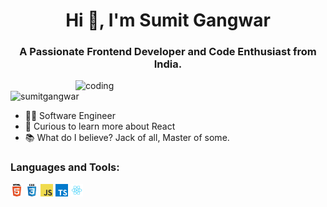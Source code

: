 
<h1 align="center">Hi 👋, I'm Sumit Gangwar</h1>
<h3 align="center">A Passionate Frontend Developer and Code Enthusiast from India.</h3>
<img align="right" alt="coding" width="400" src="https://i.pinimg.com/originals/81/17/8b/81178b47a8598f0c81c4799f2cdd4057.gif">

<p align="left"> <img src="https://komarev.com/ghpvc/?username=sumitgangwar-cedcommerce&label=Profile%20views&color=0e75b6&style=flat" alt="sumitgangwar" /> </p>


- 👨‍💻 Software Engineer
- 🎥 Curious to learn more about React  <!-- - 🌱 Currently learning Svelte. -->
- 📚 What do I believe? Jack of all, Master of some.


<h3 align="left">Languages and Tools:</h3>
<code><img height="20" src="https://raw.githubusercontent.com/github/explore/80688e429a7d4ef2fca1e82350fe8e3517d3494d/topics/html/html.png"></code>
<code><img height="20" src="https://raw.githubusercontent.com/github/explore/80688e429a7d4ef2fca1e82350fe8e3517d3494d/topics/css/css.png"></code>
<code><img height="20" src="https://raw.githubusercontent.com/github/explore/80688e429a7d4ef2fca1e82350fe8e3517d3494d/topics/javascript/javascript.png"></code>
<code><img height="20" src="https://raw.githubusercontent.com/github/explore/80688e429a7d4ef2fca1e82350fe8e3517d3494d/topics/typescript/typescript.png"></code>
<code><img height="20" src="https://raw.githubusercontent.com/github/explore/80688e429a7d4ef2fca1e82350fe8e3517d3494d/topics/react/react.png"></code>

<!-- <p><img align="left" src="https://github-readme-stats.vercel.app/api/top-langs?username=rajatsinghcedcosss&show_icons=true&locale=en&layout=compact" alt="rajatsingh" /></p>

<p>&nbsp;<img align="center" src="https://github-readme-stats.vercel.app/api?username=rajatsinghcedcoss&show_icons=true&locale=en" alt="rajatsingh" /></p>

<p><img align="center" src="https://github-readme-streak-stats.herokuapp.com/?user=rajatsinghcedcoss&" alt="rajatsingh" /></p> -->

